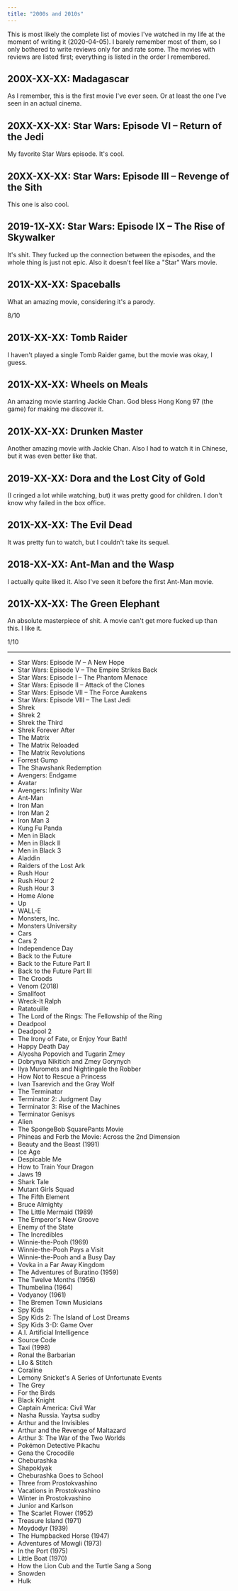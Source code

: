 ```yaml
---
title: "2000s and 2010s"
---
```


This is most likely the complete list of movies I've watched in my
life at the moment of writing it (2020-04-05). I barely remember most
of them, so I only bothered to write reviews only for and rate some.
The movies with reviews are listed first; everything is listed in the
order I remembered.

## 200X-XX-XX: Madagascar

As I remember, this is the first movie I've ever seen. Or at least the
one I've seen in an actual cinema.

## 20XX-XX-XX: Star Wars: Episode VI – Return of the Jedi

My favorite Star Wars episode. It's cool.

## 20XX-XX-XX: Star Wars: Episode III – Revenge of the Sith

This one is also cool.

## 2019-1X-XX: Star Wars: Episode IX – The Rise of Skywalker

It's shit. They fucked up the connection between the episodes, and the
whole thing is just not epic. Also it doesn't feel like a "Star" Wars
movie.

## 201X-XX-XX: Spaceballs

What an amazing movie, considering it's a parody.

8/10

## 201X-XX-XX: Tomb Raider

I haven't played a single Tomb Raider game, but the movie was okay, I
guess.

## 201X-XX-XX: Wheels on Meals

An amazing movie starring Jackie Chan. God bless Hong Kong 97 (the
game) for making me discover it.

## 201X-XX-XX: Drunken Master

Another amazing movie with Jackie Chan. Also I had to watch it in
Chinese, but it was even better like that.

## 2019-XX-XX: Dora and the Lost City of Gold

(I cringed a lot while watching, but) it was pretty good for children.
I don't know why failed in the box office.

## 201X-XX-XX: The Evil Dead

It was pretty fun to watch, but I couldn't take its sequel.

## 2018-XX-XX: Ant-Man and the Wasp

I actually quite liked it. Also I've seen it before the first Ant-Man
movie.

## 201X-XX-XX: The Green Elephant

An absolute masterpiece of shit. A movie can't get more fucked up than
this. I like it.

1/10

---

* Star Wars: Episode IV – A New Hope
* Star Wars: Episode V – The Empire Strikes Back
* Star Wars: Episode I – The Phantom Menace
* Star Wars: Episode II – Attack of the Clones
* Star Wars: Episode VII – The Force Awakens
* Star Wars: Episode VIII – The Last Jedi
* Shrek
* Shrek 2
* Shrek the Third
* Shrek Forever After
* The Matrix
* The Matrix Reloaded
* The Matrix Revolutions
* Forrest Gump
* The Shawshank Redemption
* Avengers: Endgame
* Avatar
* Avengers: Infinity War
* Ant-Man
* Iron Man
* Iron Man 2
* Iron Man 3
* Kung Fu Panda
* Men in Black
* Men in Black II
* Men in Black 3
* Aladdin
* Raiders of the Lost Ark
* Rush Hour
* Rush Hour 2
* Rush Hour 3
* Home Alone
* Up
* WALL-E
* Monsters, Inc.
* Monsters University
* Cars
* Cars 2
* Independence Day
* Back to the Future
* Back to the Future Part II
* Back to the Future Part III
* The Croods
* Venom (2018)
* Smallfoot
* Wreck-It Ralph
* Ratatouille
* The Lord of the Rings: The Fellowship of the Ring
* Deadpool
* Deadpool 2
* The Irony of Fate, or Enjoy Your Bath!
* Happy Death Day
* Alyosha Popovich and Tugarin Zmey
* Dobrynya Nikitich and Zmey Gorynych
* Ilya Muromets and Nightingale the Robber
* How Not to Rescue a Princess
* Ivan Tsarevich and the Gray Wolf
* The Terminator
* Terminator 2: Judgment Day
* Terminator 3: Rise of the Machines
* Terminator Genisys
* Alien
* The SpongeBob SquarePants Movie
* Phineas and Ferb the Movie: Across the 2nd Dimension
* Beauty and the Beast (1991)
* Ice Age
* Despicable Me
* How to Train Your Dragon
* Jaws 19
* Shark Tale
* Mutant Girls Squad
* The Fifth Element
* Bruce Almighty
* The Little Mermaid (1989)
* The Emperor's New Groove
* Enemy of the State
* The Incredibles
* Winnie-the-Pooh (1969)
* Winnie-the-Pooh Pays a Visit
* Winnie-the-Pooh and a Busy Day
* Vovka in a Far Away Kingdom
* The Adventures of Buratino (1959)
* The Twelve Months (1956)
* Thumbelina (1964)
* Vodyanoy (1961)
* The Bremen Town Musicians
* Spy Kids
* Spy Kids 2: The Island of Lost Dreams
* Spy Kids 3-D: Game Over
* A.I. Artificial Intelligence
* Source Code
* Taxi (1998)
* Ronal the Barbarian
* Lilo & Stitch
* Coraline
* Lemony Snicket's A Series of Unfortunate Events
* The Grey
* For the Birds
* Black Knight
* Captain America: Civil War
* Nasha Russia. Yaytsa sudby
* Arthur and the Invisibles
* Arthur and the Revenge of Maltazard
* Arthur 3: The War of the Two Worlds
* Pokémon Detective Pikachu
* Gena the Crocodile
* Cheburashka
* Shapoklyak
* Cheburashka Goes to School
* Three from Prostokvashino
* Vacations in Prostokvashino
* Winter in Prostokvashino
* Junior and Karlson
* The Scarlet Flower (1952)
* Treasure Island (1971)
* Moydodyr (1939)
* The Humpbacked Horse (1947)
* Adventures of Mowgli (1973)
* In the Port (1975)
* Little Boat (1970)
* How the Lion Cub and the Turtle Sang a Song
* Snowden
* Hulk

